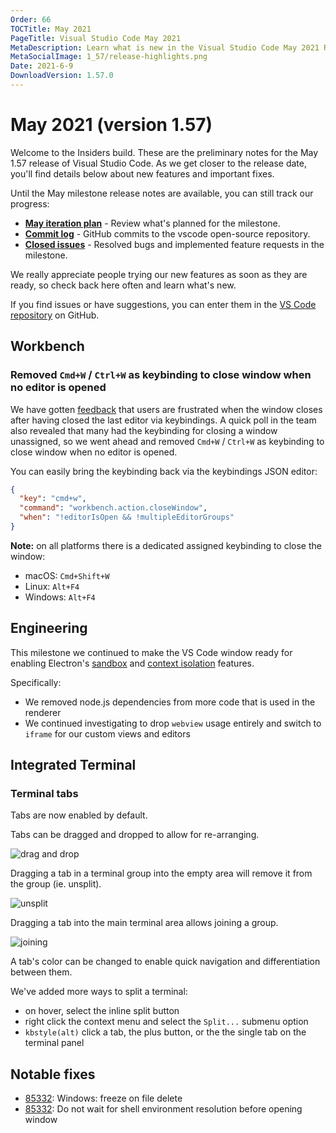 ```yaml
---
Order: 66
TOCTitle: May 2021
PageTitle: Visual Studio Code May 2021
MetaDescription: Learn what is new in the Visual Studio Code May 2021 Release (1.57)
MetaSocialImage: 1_57/release-highlights.png
Date: 2021-6-9
DownloadVersion: 1.57.0
---
```

# May 2021 (version 1.57)

<!-- DOWNLOAD_LINKS_PLACEHOLDER -->

Welcome to the Insiders build. These are the preliminary notes for the May 1.57 release of Visual Studio Code. As we get closer to the release date, you'll find details below about new features and important fixes.

Until the May milestone release notes are available, you can still track our progress:

* **[May iteration plan](https://github.com/microsoft/vscode/issues/123368)** - Review what's planned for the milestone.
* **[Commit log](https://github.com/Microsoft/vscode/commits/main)** - GitHub commits to the vscode open-source repository.
* **[Closed issues](https://github.com/Microsoft/vscode/issues?q=is%3Aissue+milestone%3A%22May+2021%22+is%3Aclosed)** - Resolved bugs and implemented feature requests in the milestone.

We really appreciate people trying our new features as soon as they are ready, so check back here often and learn what's new.

If you find issues or have suggestions, you can enter them in the [VS Code repository](https://github.com/Microsoft/vscode/issues) on GitHub.

<!-- In-product release notes styles.  Do not modify without also modifying regex in gulpfile.common.js -->
<a id="scroll-to-top" role="button" title="Scroll to top" aria-label="scroll to top" href="#"><span class="icon"></span></a>
<link rel="stylesheet" type="text/css" href="css/inproduct_releasenotes.css"/>

## Workbench

### Removed `Cmd+W` / `Ctrl+W` as keybinding to close window when no editor is opened

We have gotten [feedback](https://github.com/microsoft/vscode/issues/54492) that users are frustrated when the window closes after having closed the last editor via keybindings. A quick poll in the team also revealed that many had the keybinding for closing a window unassigned, so we went ahead and removed `Cmd+W` / `Ctrl+W` as keybinding to close window when no editor is opened.

You can easily bring the keybinding back via the keybindings JSON editor:

```json
{
  "key": "cmd+w",
  "command": "workbench.action.closeWindow",
  "when": "!editorIsOpen && !multipleEditorGroups"
}
```

**Note:** on all platforms there is a dedicated assigned keybinding to close the window:
* macOS: `Cmd+Shift+W`
* Linux: `Alt+F4`
* Windows: `Alt+F4`

## Engineering

This milestone we continued to make the VS Code window ready for enabling Electron's [sandbox](https://www.electronjs.org/docs/api/sandbox-option) and [context isolation](https://www.electronjs.org/docs/tutorial/context-isolation) features.

Specifically:

* We removed node.js dependencies from more code that is used in the renderer
* We continued investigating to drop `webview` usage entirely and switch to `iframe` for our custom views and editors

## Integrated Terminal

### Terminal tabs

Tabs are now enabled by default.

Tabs can be dragged and dropped to allow for re-arranging.

![drag and drop](images/1_57/tabs-drag-and-drop.gif)

Dragging a tab in a terminal group into the empty area will remove it from the group (ie. unsplit).

![unsplit](images/1_57/tabs-unsplit.gif)

Dragging a tab into the main terminal area allows joining a group.

![joining](images/1_57/tabs-joining.gif)

A tab's color can be changed to enable quick navigation and differentiation between them.

We've added more ways to split a terminal:
- on hover, select the inline split button
- right click the context menu and select the `Split...` submenu option
- `kbstyle(alt)` click a tab, the plus button, or the the single tab on the terminal panel

## Notable fixes

* [85332](https://github.com/microsoft/vscode/issues/85332): Windows: freeze on file delete
* [85332](https://github.com/microsoft/vscode/issues/108804): Do not wait for shell environment resolution before opening window